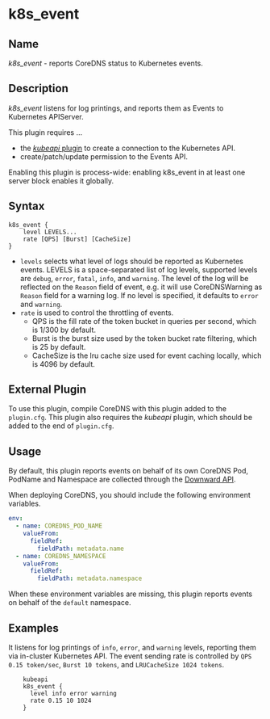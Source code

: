 # k8s_event

## Name

*k8s_event* - reports CoreDNS status to Kubernetes events.

## Description

*k8s_event* listens for log printings, and reports them as Events to Kubernetes APIServer.

This plugin requires ...
* the [_kubeapi_ plugin](http://github.com/coredns/kubeapi) to create a connection to the Kubernetes API.
* create/patch/update permission to the Events API.

Enabling this plugin is process-wide: enabling k8s_event in at least one server block enables it globally.

## Syntax

```
k8s_event {
    level LEVELS...
    rate [QPS] [Burst] [CacheSize]
}
```

* `levels` selects what level of logs should be reported as Kubernetes events.
  LEVELS is a space-separated list of log levels, supported levels are `debug`, `error`, `fatal`, `info`, and `warning`.
  The level of the log will be reflected on the `Reason` field of event, e.g. it will use CoreDNSWarning as `Reason` field for a warning log.
  If no level is specified, it defaults to `error` and `warning`.
* `rate` is used to control the throttling of events.
  * QPS is the fill rate of the token bucket in queries per second, which is 1/300 by default.
  * Burst is the burst size used by the token bucket rate filtering, which is 25 by default.
  * CacheSize is the lru cache size used for event caching locally, which is 4096 by default.

## External Plugin

To use this plugin, compile CoreDNS with this plugin added to the `plugin.cfg`.
This plugin also requires the _kubeapi_ plugin, which should be added to the end of `plugin.cfg`.


## Usage

By default, this plugin reports events on behalf of its own CoreDNS Pod,
PodName and Namespace are collected through the [Downward API](https://kubernetes.io/docs/tasks/inject-data-application/environment-variable-expose-pod-information/#the-downward-api).

When deploying CoreDNS, you should include the following environment variables.

```yaml
env:
  - name: COREDNS_POD_NAME
    valueFrom:
      fieldRef:
        fieldPath: metadata.name
  - name: COREDNS_NAMESPACE
    valueFrom:
      fieldRef:
        fieldPath: metadata.namespace
```

When these environment variables are missing, this plugin reports events on behalf of the `default` namespace.

## Examples

It listens for log printings of `info`, `error`, and `warning` levels, reporting them via in-cluster Kubernetes API.
The event sending rate is controlled by `QPS 0.15 token/sec`, `Burst 10 tokens`, and `LRUCacheSize 1024 tokens`.
```
    kubeapi
    k8s_event {
      level info error warning
      rate 0.15 10 1024
    }
```
